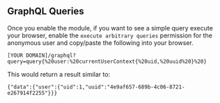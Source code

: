 ## GraphQL Queries

Once you enable the module, if you want to see a simple query execute your browser, enable the `execute arbitrary queries` permission for the anonymous user and copy/paste the following into your browser.

```
[YOUR DOMAIN]/graphql?query=query{%20user:%20currentUserContext{%20uid,%20uuid%20}%20}
``` 

This would return a result similar to: 

```
{"data":{"user":{"uid":1,"uuid":"4e9af657-689b-4c06-8721-e267914f2255"}}}
```